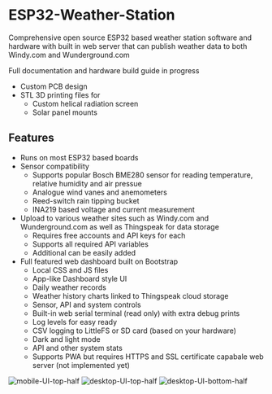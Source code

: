 # ESP32-Weather-Station
Comprehensive open source ESP32 based weather station software and hardware with built in web server that can publish weather data to both Windy.com and Wunderground.com 


Full documentation and hardware build guide in progress
- Custom PCB design
- STL 3D printing files for
  - Custom helical radiation screen
  - Solar panel mounts

## Features
- Runs on most ESP32 based boards
- Sensor compatibility
  - Supports popular Bosch BME280 sensor for reading temperature, relative humidity and air pressue
  - Analogue wind vanes and anemometers
  - Reed-switch rain tipping bucket
  - INA219 based voltage and current measurement
- Upload to various weather sites such as Windy.com and Wunderground.com as well as Thingspeak for data storage
  - Requires free accounts and API keys for each
  - Supports all required API variables
  - Additional can be easily added
- Full featured web dashboard built on Bootstrap
  - Local CSS and JS files
  - App-like Dashboard style UI
  - Daily weather records
  - Weather history charts linked to Thingspeak cloud storage
  - Sensor, API and system controls
  - Built-in web serial terminal (read only) with extra debug prints
  - Log levels for easy ready
  - CSV logging to LittleFS or SD card (based on your hardware)
  - Dark and light mode
  - API and other system stats
  - Supports PWA but requires HTTPS and SSL certificate capabale web server (not implemented yet)


![mobile-UI-top-half](https://github.com/cerevisis/ESP32-Weather-Station/assets/66214741/be5743fe-d321-40f5-a2d3-4645243ab7ec)
![desktop-UI-top-half](https://github.com/cerevisis/ESP32-Weather-Station/assets/66214741/a5ab6faf-d83d-4a5c-a5b2-fa1006c1890f)
![desktop-UI-bottom-half](https://github.com/cerevisis/ESP32-Weather-Station/assets/66214741/8954c201-d2b7-4794-ac47-8a2b4c2748c4)
